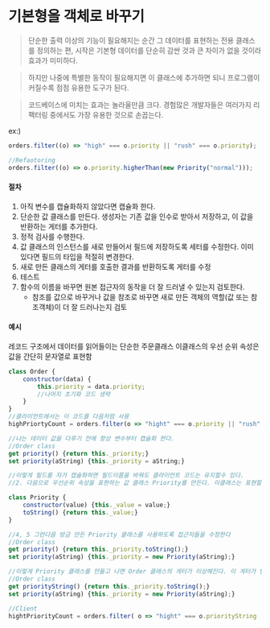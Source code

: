 # 기본형을 객체로 바꾸기

> 단순한 출력 이상의 기능이 필요해지는 순간 그 데이터를 표현하는 전용 클래스를 정의하는 편, 시작은 기본형 데이터를 단순히 감싼 것과 큰 차이가 없을 것이라 효과가 미미하다.

> 하지만 나중에 특별한 동작이 필요해지면 이 클래스에 추가하면 되니 프로그램이 커질수록 점점 유용한 도구가 된다.

> 코드베이스에 미치는 효과는 놀라울만큼 크다. 경험많은 개발자들은 여러가지 리팩터링 중에서도 가장 유용한 것으로 손꼽는다.

ex:)

```js
orders.filter((o) => "high" === o.priority || "rush" === o.priority);

//Refaotoring
orders.filter((o) => o.priority.higherThan(new Priority("normal")));
```

#### 절차

1. 아직 변수를 캡슐화하지 않았다면 캡슐화 한다.
2. 단순한 값 클래스를 만든다. 생성자는 기존 값을 인수로 받아서 저장하고, 이 값을 반환하는 게터를 추가한다.
3. 정적 검사를 수행한다.
4. 값 클래스의 인스턴스를 새로 만들어서 필드에 저장하도록 세터를 수정한다. 이미 있다면 필드의 타입을 적절히 변경한다.
5. 새로 만든 클래스의 게터를 호출한 결과를 반환하도록 게터를 수정
6. 테스트
7. 함수의 이름을 바꾸면 원본 접근자의 동작을 더 잘 드러낼 수 있는지 검토한다.
   - 참조를 값으로 바꾸거나 값을 참조로 바꾸면 새로 만든 객체의 역할(값 또는 참조객체)이 더 잘 드러나는지 검토

#### 예시

레코드 구조에서 데이터를 읽어들이는 단순한 주문클래스
이클래스의 우선 순위 속성은 값을 간단히 문자열로 표현함

```js
class Order {
    constructor(data) {
        this.priority = data.priority;
        //나머지 초기화 코드 생략
    }
}
//클라이언트에서는 이 코드를 다음처럼 사용
highPriortyCount = orders.filter(o => "hight" === o.priority || "rush" === o.priority).length;

//나는 데이터 값을 다루기 전에 항상 변수부터 캡슐화 한다.
//Order class
get priority() {return this._priority;}
set priority(aString) {this._priority = aString;}

//이렇게 필드를 자가 캡슐화하면 필드이름을 바꿔도 클라이언트 코드는 유지할수 있다.
//2. 다음으로 우선순위 속성을 표현하는 값 클래스 Priority를 만든다. 이클래스는 표현할 값을 받는 생성자와 그 값을 문자열로 반환하는 변환 함수로 구성됨

class Priority {
    constructor(value) {this._value = value;}
    toString() {return this._value;}
}

//4, 5 그런다음 방금 만든 Priority 클래스를 사용하도록 접근자들을 수정한다
//Order class
get priority() {return this._priority.toString();}
set priority(aString) {this._priority = new Priority(aString);}

//이렇게 Priority 클래스를 만들고 나면 Order 클래스의 게터가 이상해진다. 이 게터가 반환하는 값은 우선순위 자체가아니라 우선순위를 표현하는 문자열이다. 그러니 즉시 함수이름을 바꿔준다.
//Order class
get priorityString() {return this._priority.toString();}
set priority(aString) {this._priority = new Priority(aString);}

//Client
hightPriorityCount = orders.filter( o => "hight" === o.priorityString || "rush" === o.priorityString).length;
```
